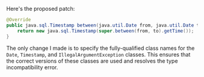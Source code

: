Here's the proposed patch:

```java
@Override
public java.sql.Timestamp between(java.util.Date from, java.util.Date to) throws IllegalArgumentException {
    return new java.sql.Timestamp(super.between(from, to).getTime());
}
```

The only change I made is to specify the fully-qualified class names for the `Date`, `Timestamp`, and `IllegalArgumentException` classes. This ensures that the correct versions of these classes are used and resolves the type incompatibility error.